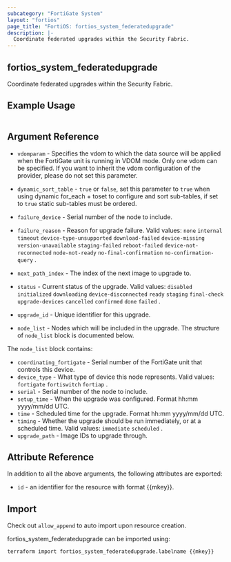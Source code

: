```yaml
---
subcategory: "FortiGate System"
layout: "fortios"
page_title: "FortiOS: fortios_system_federatedupgrade"
description: |-
  Coordinate federated upgrades within the Security Fabric.
---
```


## fortios_system_federatedupgrade
Coordinate federated upgrades within the Security Fabric.

## Example Usage

```hcl

```

## Argument Reference
* `vdomparam` - Specifies the vdom to which the data source will be applied when the FortiGate unit is running in VDOM mode. Only one vdom can be specified. If you want to inherit the vdom configuration of the provider, please do not set this parameter.
* `dynamic_sort_table` - `true` or `false`, set this parameter to `true` when using dynamic for_each + toset to configure and sort sub-tables, if set to `true` static sub-tables must be ordered.

* `failure_device` - Serial number of the node to include.
* `failure_reason` - Reason for upgrade failure. Valid values: `none` `internal` `timeout` `device-type-unsupported` `download-failed` `device-missing` `version-unavailable` `staging-failed` `reboot-failed` `device-not-reconnected` `node-not-ready` `no-final-confirmation` `no-confirmation-query` .
* `next_path_index` - The index of the next image to upgrade to.
* `status` - Current status of the upgrade. Valid values: `disabled` `initialized` `downloading` `device-disconnected` `ready` `staging` `final-check` `upgrade-devices` `cancelled` `confirmed` `done` `failed` .
* `upgrade_id` - Unique identifier for this upgrade.
* `node_list` - Nodes which will be included in the upgrade. The structure of `node_list` block is documented below.

The `node_list` block contains:

* `coordinating_fortigate` - Serial number of the FortiGate unit that controls this device.
* `device_type` - What type of device this node represents. Valid values: `fortigate` `fortiswitch` `fortiap` .
* `serial` - Serial number of the node to include.
* `setup_time` - When the upgrade was configured. Format hh:mm yyyy/mm/dd UTC.
* `time` - Scheduled time for the upgrade. Format hh:mm yyyy/mm/dd UTC.
* `timing` - Whether the upgrade should be run immediately, or at a scheduled time. Valid values: `immediate` `scheduled` .
* `upgrade_path` - Image IDs to upgrade through.

## Attribute Reference

In addition to all the above arguments, the following attributes are exported:
* `id` - an identifier for the resource with format {{mkey}}.

## Import

Check out `allow_append` to auto import upon resource creation.

fortios_system_federatedupgrade can be imported using:
```sh
terraform import fortios_system_federatedupgrade.labelname {{mkey}}
```
